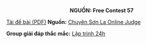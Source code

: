**<center>NGUỒN: Free Contest 57</center>**

[Tải đề bài (PDF)](/statements/2305/CANVAS.pdf)
**Nguồn:** [Chuyên Sơn La Online Judge](http://csloj.ddns.net/)

**Group giải đáp thắc mắc:** [Lập trình 24h](https://www.facebook.com/groups/1386904321519984)